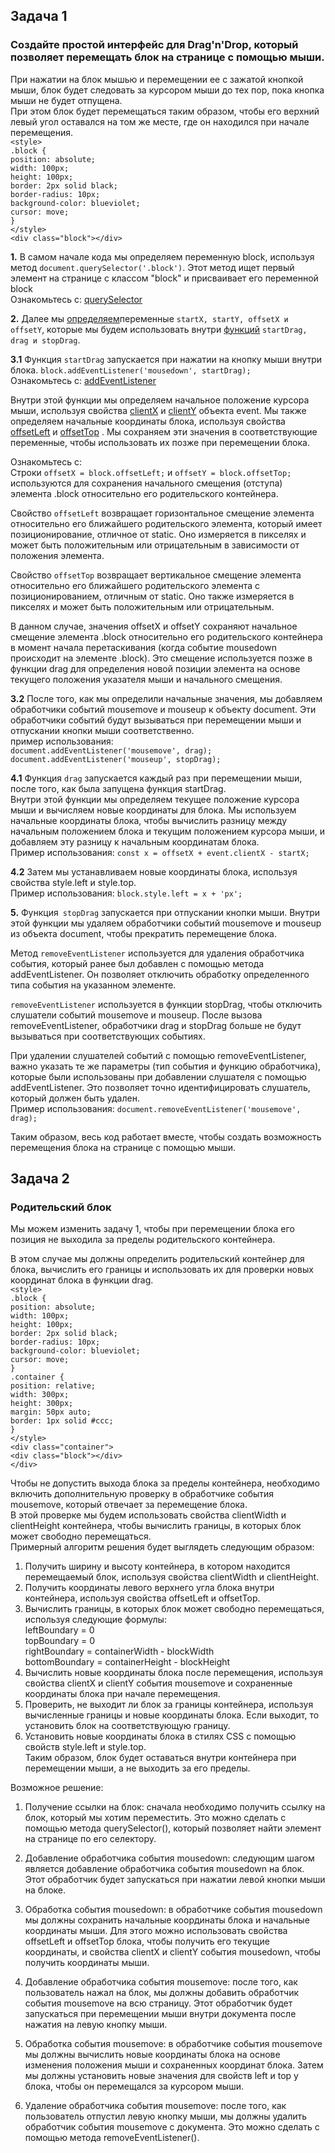 ## Задача 1      
###  Создайте простой интерфейс для Drag'n'Drop, который позволяет перемещать блок на странице с помощью мыши.  
При нажатии на блок мышью и перемещении ее с зажатой кнопкой мыши, блок будет следовать за курсором мыши до тех пор, пока кнопка мыши не будет отпущена.   
При этом блок будет перемещаться таким образом, чтобы его верхний левый угол оставался на том же месте, где он находился при начале перемещения.  
  `<style>`  
      `.block {`  
        `position: absolute;`  
        `width: 100px;`  
        `height: 100px;`  
        `border: 2px solid black;`  
        `border-radius: 10px;`  
        `background-color: blueviolet;`  
        `cursor: move;`  
      `}`  
    `</style>`  
`<div class="block"></div>`  

**1.** В самом начале кода мы определяем переменную block, используя метод `document.querySelector('.block')`. Этот метод ищет первый элемент на странице с классом "block" и присваивает его переменной block  
Ознакомьтесь с: [querySelector](https://developer.mozilla.org/ru/docs/Web/API/Document/querySelector)  

**2.** Далее мы  [определяем](https://developer.mozilla.org/ru/docs/Web/JavaScript/Reference/Statements/let)переменные `startX, startY, offsetX и offsetY`, которые мы будем использовать внутри [функций](https://developer.mozilla.org/ru/docs/Web/JavaScript/Reference/Global_Objects/Function) `startDrag, drag и stopDrag`.  

**3.1** Функция `startDrag` запускается при нажатии на кнопку мыши внутри блока.   `block.addEventListener('mousedown', startDrag);`  
Ознакомьтесь с: [addEventListener](https://developer.mozilla.org/ru/docs/Web/API/EventTarget/addEventListener)  

Внутри этой функции мы определяем начальное положение курсора мыши, используя свойства [clientX](https://developer.mozilla.org/ru/docs/Web/API/MouseEvent/clientX)  и [clientY](https://developer.mozilla.org/ru/docs/Web/API/MouseEvent/clientY)  объекта event. Мы также определяем начальные координаты блока, используя свойства [offsetLeft](https://developer.mozilla.org/ru/docs/Web/API/HTMLElement/offsetLeft)  и [offsetTop](https://developer.mozilla.org/ru/docs/Web/API/HTMLElement/offsetTop) . Мы сохраняем эти значения в соответствующие переменные, чтобы использовать их позже при перемещении блока.  

Ознакомьтесь с: []()  
Строки `offsetX = block.offsetLeft;` и `offsetY = block.offsetTop;` используются для сохранения начального смещения (отступа) элемента .block относительно его родительского контейнера.  

Свойство `offsetLeft` возвращает горизонтальное смещение элемента относительно его ближайшего родительского элемента, который имеет позиционирование, отличное от static. Оно измеряется в пикселях и может быть положительным или отрицательным в зависимости от положения элемента.  

Свойство `offsetTop` возвращает вертикальное смещение элемента относительно его ближайшего родительского элемента с позиционированием, отличным от static. Оно также измеряется в пикселях и может быть положительным или отрицательным.  

В данном случае, значения offsetX и offsetY сохраняют начальное смещение элемента .block относительно его родительского контейнера в момент начала перетаскивания (когда событие mousedown происходит на элементе .block). Это смещение используется позже в функции drag для определения новой позиции элемента на основе текущего положения указателя мыши и начального смещения.  

**3.2** После того, как мы определили начальные значения, мы добавляем обработчики событий mousemove и mouseup к объекту document. Эти обработчики событий будут вызываться при перемещении мыши и отпускании кнопки мыши соответственно.  
пример использования:  
`document.addEventListener('mousemove', drag);`    
`document.addEventListener('mouseup', stopDrag);`  

**4.1** Функция `drag` запускается каждый раз при перемещении мыши, после того, как была запущена функция startDrag.   
Внутри этой функции мы определяем текущее положение курсора мыши и вычисляем новые координаты для блока. Мы используем начальные координаты блока, чтобы вычислить разницу между начальным положением блока и текущим положением курсора мыши, и добавляем эту разницу к начальным координатам блока.   
Пример использования: `const x = offsetX + event.clientX - startX;`  

**4.2** Затем мы устанавливаем новые координаты блока, используя свойства style.left и style.top.   
Пример использования:  `block.style.left = x + 'px';`  

**5.** Функция` stopDrag` запускается при отпускании кнопки мыши. Внутри этой функции мы удаляем обработчики событий mousemove и mouseup из объекта document, чтобы прекратить перемещение блока.
   
Метод `removeEventListener` используется для удаления обработчика события, который ранее был добавлен с помощью метода addEventListener. Он позволяет отключить обработку определенного типа события на указанном элементе.  

`removeEventListener` используется в функции stopDrag, чтобы отключить слушатели событий mousemove и mouseup. После вызова removeEventListener, обработчики drag и stopDrag больше не будут вызываться при соответствующих событиях.  

При удалении слушателей событий с помощью removeEventListener, важно указать те же параметры (тип события и функцию обработчика), которые были использованы при добавлении слушателя с помощью addEventListener. Это позволяет точно идентифицировать слушатель, который должен быть удален.  
Пример использования: `document.removeEventListener('mousemove', drag);`  

Таким образом, весь код работает вместе, чтобы создать возможность перемещения блока на странице с помощью мыши.  

## Задача 2      
###  Родительский блок  
Мы можем изменить задачу 1, чтобы при перемещении блока его позиция не выходила за пределы родительского контейнера.  

В этом случае мы должны определить родительский контейнер для блока, вычислить его границы и использовать их для проверки новых координат блока в функции drag.  
    `<style>`  
      `.block {`  
        `position: absolute;`  
        `width: 100px;`  
        `height: 100px;`  
        `border: 2px solid black;`  
        `border-radius: 10px;`  
        `background-color: blueviolet;`  
        `cursor: move;`  
      `}`  
      `.container {`  
        `position: relative;`  
        `width: 300px;`  
        `height: 300px;`  
        `margin: 50px auto;`  
        `border: 1px solid #ccc;`  
      `}`  
    `</style>`  
    `<div class="container">`  
      `<div class="block"></div>`  
    `</div>`  

Чтобы не допустить выхода блока за пределы контейнера, необходимо включить дополнительную проверку в обработчике события mousemove, который отвечает за перемещение блока.  
В этой проверке мы будем использовать свойства clientWidth и clientHeight контейнера, чтобы вычислить границы, в которых блок может свободно перемещаться.  
Примерный алгоритм решения будет выглядеть следующим образом:  
1. Получить ширину и высоту контейнера, в котором находится перемещаемый блок, используя свойства clientWidth и clientHeight.  
2. Получить координаты левого верхнего угла блока внутри контейнера, используя свойства offsetLeft и offsetTop.  
3. Вычислить границы, в которых блок может свободно перемещаться, используя следующие формулы:  
leftBoundary = 0  
topBoundary = 0  
rightBoundary = containerWidth - blockWidth  
bottomBoundary = containerHeight - blockHeight  
4. Вычислить новые координаты блока после перемещения, используя свойства clientX и clientY события mousemove и сохраненные координаты блока при начале перемещения.  
5. Проверить, не выходит ли блок за границы контейнера, используя вычисленные границы и новые координаты блока. Если выходит, то установить блок на соответствующую границу.  
6. Установить новые координаты блока в стилях CSS с помощью свойств style.left и style.top.  
Таким образом, блок будет оставаться внутри контейнера при перемещении мыши, а не выходить за его пределы.  


Возможное решение:  
1. Получение ссылки на блок: сначала необходимо получить ссылку на блок, который мы хотим переместить. Это можно сделать с помощью метода querySelector(), который позволяет найти элемент на странице по его селектору.  

2. Добавление обработчика события mousedown: следующим шагом является добавление обработчика события mousedown на блок. Этот обработчик будет запускаться при нажатии левой кнопки мыши на блоке.  

3. Обработка события mousedown: в обработчике события mousedown мы должны сохранить начальные координаты блока и начальные координаты мыши. Для этого можно использовать свойства offsetLeft и offsetTop блока, чтобы получить его текущие координаты, и свойства clientX и clientY события mousedown, чтобы получить координаты мыши.  

4. Добавление обработчика события mousemove: после того, как пользователь нажал на блок, мы должны добавить обработчик события mousemove на всю страницу. Этот обработчик будет запускаться при перемещении мыши внутри документа после нажатия на левую кнопку мыши.  

5. Обработка события mousemove: в обработчике события mousemove мы должны вычислить новые координаты блока на основе изменения положения мыши и сохраненных координат блока. Затем мы должны установить новые значения для свойств left и top у блока, чтобы он перемещался за курсором мыши.  

6. Удаление обработчика события mousemove: после того, как пользователь отпустил левую кнопку мыши, мы должны удалить обработчик события mousemove с документа. Это можно сделать с помощью метода removeEventListener().  
